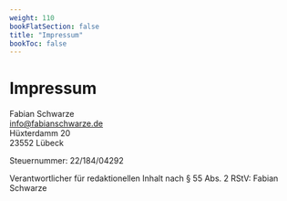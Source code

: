```yaml
---
weight: 110
bookFlatSection: false
title: "Impressum"
bookToc: false
---
```


# Impressum

Fabian Schwarze  
info@fabianschwarze.de  
Hüxterdamm 20  
23552 Lübeck  

Steuernummer: 22/184/04292

Verantwortlicher für redaktionellen Inhalt nach § 55 Abs. 2 RStV:
Fabian Schwarze 